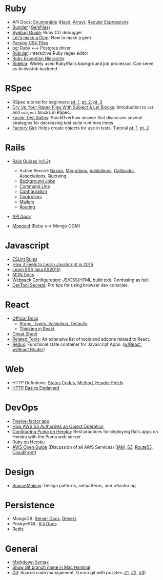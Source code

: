 # Ruby

- API Docs: [Enumerable](https://ruby-doc.org/core-2.3.0/Enumerable.html) ([Hash](https://ruby-doc.org/core-2.3.0/Hash.html), [Array](https://ruby-doc.org/core-2.3.0/Array.html)), [Regular Expressions](https://ruby-doc.org/core-2.3.0/Regexp.html)
- [Bundler](http://bundler.io/) ([Gemfiles](http://bundler.io/v1.5/gemfile.html))
- [Byebug Guide](https://github.com/deivid-rodriguez/byebug/blob/master/GUIDE.md): Ruby CLI debugger
- [Let's make a Gem](http://rakeroutes.com/blog/lets-write-a-gem-part-one/): How to make a gem
- [Parsing CSV Files](http://technicalpickles.com/posts/parsing-csv-with-ruby/)
- [pg](https://bitbucket.org/ged/ruby-pg/wiki/Home): Ruby <--> Postgres driver
- [Rubular](http://rubular.com/): Interactive Ruby regex editor
- [Ruby Exception Hierarchy](http://rubylearning.com/satishtalim/ruby_exceptions.html)
- [Sidekiq](https://github.com/mperham/sidekiq/wiki): Widely used Ruby/Rails background job processor. Can serve as ActiveJob backend

# RSpec

- RSpec tutorial for beginners: [pt. 1](https://code.tutsplus.com/articles/rspec-testing-for-beginners-part-1--cms-26716), [pt. 2](https://code.tutsplus.com/articles/rspec-testing-for-beginners-02--cms-26720), [pt. 3](https://code.tutsplus.com/articles/rspec-testing-for-beginners-03--cms-26728)
- [Dry Up Your Rspec Files With Subject & Let Blocks](http://benscheirman.com/2011/05/dry-up-your-rspec-files-with-subject-let-blocks/): Introduction to `let` and `subject` blocks in RSpec.
- [Faster Test Suites](http://stackoverflow.com/a/5085842): StackOverflow answer that discusses several strategies for decreasing test suite runtimes times.
- [Factory Girl](https://github.com/thoughtbot/factory_girl): Helps create objects for use in tests. Tutorial [pt. 1](https://code.tutsplus.com/articles/factory-girl-101--cms-25087), [pt. 2](https://code.tutsplus.com/articles/factory-girl-201--cms-25171)

# Rails

- [Rails Guides (v4.2)](http://guides.rubyonrails.org/v4.2/): 
  - Active Record: [Basics](http://guides.rubyonrails.org/v4.2/active_record_basics.html), [Migrations](http://guides.rubyonrails.org/v4.2/active_record_migrations.html), [Validations](http://guides.rubyonrails.org/v4.2/active_record_validations.html), [Callbacks](http://guides.rubyonrails.org/v4.2/active_record_callbacks.html), [Associations](http://guides.rubyonrails.org/v4.2/association_basics.html), [Querying](http://guides.rubyonrails.org/v4.2/active_record_querying.html)
  - [Background Jobs](http://guides.rubyonrails.org/v4.2/active_job_basics.html)
  - [Command Line](http://guides.rubyonrails.org/v4.2/command_line.html)
  - [Configuration](http://guides.rubyonrails.org/v4.2/configuring.html)
  - [Controllers](http://guides.rubyonrails.org/v4.2/action_controller_overview.html)
  - [Mailers](http://guides.rubyonrails.org/v4.2/action_mailer_basics.html)
  - [Routing](http://guides.rubyonrails.org/v4.2/routing.html)

- [API Dock](http://apidock.com/rails/browse)
- [Mongoid](https://docs.mongodb.com/ruby-driver/master/mongoid-tutorials-6.0/) (Ruby <--> Mongo ODM)

# Javascript

- [ESLint Rules](http://eslint.org/docs/rules/)
- [How it Feels to Learn JavaScript in 2016](https://hackernoon.com/how-it-feels-to-learn-javascript-in-2016-d3a717dd577f#.h935mmftb)
- [Learn ES6 (aka ES2015)](https://babeljs.io/docs/learn-es2015/)
- [MDN Docs](https://developer.mozilla.org/en-US/docs/Web/JavaScript)
- [Webpack Configuration](https://webpack.github.io/docs/configuration.html): JS/CSS/HTML build tool. Confusing as hell.
- [DevTool Secrets](http://devtoolsecrets.com/): Pro tips for using browser dev consoles.

# React

- [Official Docs](https://facebook.github.io/react/docs/getting-started.html)
  - [Props: Types, Validation, Defaults](https://facebook.github.io/react/docs/reusable-components.html)
  - [Thinking in React](https://facebook.github.io/react/docs/thinking-in-react.html)
- [Cheat Sheet](http://ricostacruz.com/cheatsheets/react.html)
- [Related Tools](https://github.com/facebook/react/wiki/Complementary-Tools): An extensive list of tools and addons related to React.
- [Redux](http://redux.js.org/): Functional state container for Javascript Apps. ([w/React](http://redux.js.org/docs/basics/UsageWithReact.html), [w/React Router](http://redux.js.org/docs/advanced/UsageWithReactRouter.html))

# Web

- HTTP Defintions: [Status Codes](https://www.w3.org/Protocols/rfc2616/rfc2616-sec10.html), [Method](https://www.w3.org/Protocols/rfc2616/rfc2616-sec9.html#sec9), [Header Fields](https://www.w3.org/Protocols/rfc2616/rfc2616-sec14.html#sec14)
- [HTTP Basics Explained](https://www3.ntu.edu.sg/home/ehchua/programming/webprogramming/HTTP_Basics.html)

# DevOps

- [Twelve-factor app](https://12factor.net/)
- [How AWS S3 Authorizes an Object Operation](http://docs.aws.amazon.com/AmazonS3/latest/dev/access-control-auth-workflow-object-operation.html)
- [Configuring Puma on Heroku](https://devcenter.heroku.com/articles/deploying-rails-applications-with-the-puma-web-server): Best practices for deploying Rails apps on Heroku with the Puma web server
- [Ruby on Heroku](https://devcenter.heroku.com/categories/ruby)
- [AWS Open Guide](https://github.com/open-guides/og-aws) (Discussion of all AWS Services) ([IAM](https://github.com/open-guides/og-aws#security-and-iam), [S3](https://github.com/open-guides/og-aws#s3), [Route53](https://github.com/open-guides/og-aws#route-53), [CloudFront](https://github.com/open-guides/og-aws#cloudfront))

# Design

- [SourceMaking](https://sourcemaking.com/): Design patterns, antipatterns, and refactoring

# Persistence

- MongoDB: [Server Docs](https://docs.mongodb.com/manual/), [Drivers](https://docs.mongodb.com/ecosystem/drivers/)
- PostgreSQL: [9.5 Docs](https://www.postgresql.org/docs/9.5/static/index.html)
- [Redis](http://redis.io/)

# General

- [Markdown Syntax](https://daringfireball.net/projects/markdown/syntax)
- [Show Git branch name in Mac terminal](http://martinfitzpatrick.name/article/add-git-branch-name-to-terminal-prompt-mac/)
- [Git](https://git-scm.com/): Source code management. (Learn git with puzzles: [#1](http://learngitbranching.js.org/), [#2](https://github.com/git-game/git-game), [#3](https://github.com/git-game/git-game-v2))
